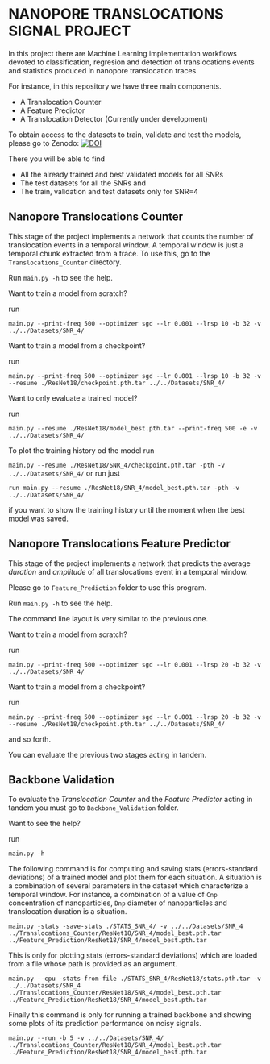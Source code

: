 # NANOPORE TRANSLOCATIONS SIGNAL PROJECT

In this project there are Machine Learning implementation workflows devoted to classification, regresion and detection of translocations events and statistics
produced in nanopore translocation traces.

For instance, in this repository we have three main components.
* A Translocation Counter
* A Feature Predictor
* A Translocation Detector (Currently under development)

To obtain access to the datasets to train, validate and test the models, please go to Zenodo:
[![DOI](https://zenodo.org/badge/321695864.svg)](https://zenodo.org/badge/latestdoi/321695864)

There you will be able to find
* All the already trained and best validated models for all SNRs
* The test datasets for all the SNRs and
* The train, validation and test datasets only for SNR=4

## Nanopore Translocations Counter

This stage of the project implements a network that counts the number of translocation events in a temporal window.
A temporal window is just a temporal chunk extracted from a trace.
To use this, go to the `Translocations_Counter` directory.

Run `main.py -h` to see the help.

Want to train a model from scratch?

run

`main.py --print-freq 500 --optimizer sgd --lr 0.001 --lrsp 10 -b 32 -v ../../Datasets/SNR_4/`

Want to train a model from a checkpoint?

run

`main.py --print-freq 500 --optimizer sgd --lr 0.001 --lrsp 10 -b 32 -v --resume ./ResNet18/checkpoint.pth.tar ../../Datasets/SNR_4/`

Want to only evaluate a trained model?

run

`main.py --resume ./ResNet18/model_best.pth.tar --print-freq 500 -e -v ../../Datasets/SNR_4/`

To plot the training history od the model run

`main.py --resume ./ResNet18/SNR_4/checkpoint.pth.tar -pth -v ../../Datasets/SNR_4/` or run just

`run main.py --resume ./ResNet18/SNR_4/model_best.pth.tar -pth -v ../../Datasets/SNR_4/`

if you want to show the training history until the moment when the best model was saved.

## Nanopore Translocations Feature Predictor

This stage of the project implements a network that predicts the average *duration* and *amplitude* of all translocations event in a temporal window.

Please go to `Feature_Prediction` folder to use this program.

Run `main.py -h` to see the help.

The command line layout is very similar to the previous one.

Want to train a model from scratch?

run

`main.py --print-freq 500 --optimizer sgd --lr 0.001 --lrsp 20 -b 32 -v ../../Datasets/SNR_4/`

Want to train a model from a checkpoint?

run

`main.py --print-freq 500 --optimizer sgd --lr 0.001 --lrsp 20 -b 32 -v --resume ./ResNet18/checkpoint.pth.tar ../../Datasets/SNR_4/`

and so forth.

You can evaluate the previous two stages acting in tandem.

## Backbone Validation

To evaluate the *Translocation Counter* and the *Feature Predictor* acting in tandem you must go to `Backbone_Validation` folder.

Want to see the help?

run

`main.py -h`

The following command is for computing and saving stats (errors-standard deviations) of a trained model and plot them for each situation.
A situation is a combination of several parameters in the dataset which characterize a temporal window.
For instance, a combination of a value of `Cnp` concentration of nanoparticles, `Dnp` diameter of nanoparticles and translocation duration is a situation.

`main.py -stats -save-stats ./STATS_SNR_4/ -v ../../Datasets/SNR_4 ../Translocations_Counter/ResNet18/SNR_4/model_best.pth.tar ../Feature_Prediction/ResNet18/SNR_4/model_best.pth.tar`


This is only for plotting stats (errors-standard deviations) which are loaded from a file whose path is provided as an argument.

`main.py --cpu -stats-from-file ./STATS_SNR_4/ResNet18/stats.pth.tar -v ../../Datasets/SNR_4 ../Translocations_Counter/ResNet18/SNR_4/model_best.pth.tar ../Feature_Prediction/ResNet18/SNR_4/model_best.pth.tar`


Finally this command is only for running a trained backbone and showing some plots of its prediction performance on noisy signals.

`main.py --run -b 5 -v ../../Datasets/SNR_4/ ../Translocations_Counter/ResNet18/SNR_4/model_best.pth.tar ../Feature_Prediction/ResNet18/SNR_4/model_best.pth.tar`
